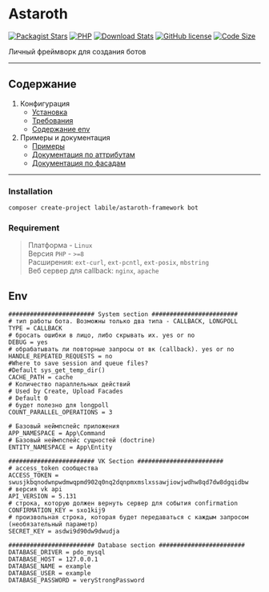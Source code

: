 # Astaroth

[![Packagist Stars](https://img.shields.io/packagist/stars/labile/astaroth-core)](https://packagist.org/packages/labile/astaroth-core/stats)
[![PHP](https://img.shields.io/packagist/php-v/labile/astaroth-core)](https://github.com/labi-le/astaroth-core)
[![Download Stats](https://img.shields.io/packagist/dt/labile/astaroth-core)](https://packagist.org/packages/labile/astaroth-core/stats)
[![GitHub license](https://img.shields.io/badge/license-MIT-green.svg)](https://github.com/labi-le/astaroth-core/blob/main/LICENSE)
[![Code Size](https://img.shields.io/github/languages/code-size/labi-le/astaroth-core)](https://github.com/labi-le/astaroth-core)

Личный фреймворк для создания ботов

___

## Содержание

1. Конфигурация
    + [Установка](#Installation)
    + [Требования](#Requirement)
    + [Содержание env](#Env)
2. Примеры и документация
    + [Примеры](App/Command/Example)
    + [Документация по аттрибутам](doc/attribute.md)
    + [Документация по фасадам](doc/facade.md)

___

### Installation

```
composer create-project labile/astaroth-framework bot
```

### Requirement

> Платформа - `Linux`\
> Версия `PHP` - `>=8`\
> Расширения: `ext-curl`, `ext-pcntl`, `ext-posix`, `mbstring`\
> Веб сервер для callback: `nginx`, `apache`

## Env

```dotenv
######################## System section ########################
# тип работы бота. Возможны только два типа - CALLBACK, LONGPOLL
TYPE = CALLBACK
# бросать ошибки в лицо, либо скрывать их. yes or no
DEBUG = yes
# обрабатывать ли повторные запросы от вк (callback). yes or no
HANDLE_REPEATED_REQUESTS = no
#Where to save session and queue files?
#Default sys_get_temp_dir()
CACHE_PATH = cache
# Количество параллельных действий
# Used by Create, Upload Facades
# Default 0
# будет полезно для longpoll
COUNT_PARALLEL_OPERATIONS = 3

# Базовый неймпспейс приложения
APP_NAMESPACE = App\Command
# Базовый неймпспейс сущностей (doctrine)
ENTITY_NAMESPACE = App\Entity

######################## VK Section ########################
# access_token сообщества
ACCESS_TOKEN = swusjkbqnodwnpwdmwqpmd902q0nq2dqnpmxmslxssawjiowjwdhw8qd7dw8dgqidbw
# версия vk api
API_VERSION = 5.131
# строка, которую должен вернуть сервер для события confirmation
CONFIRMATION_KEY = sxo1kij9
# произвольная строка, которая будет передаваться с каждым запросом (необязательный параметр)
SECRET_KEY = asdwi9d90dw9dwudja

######################## Database section ########################
DATABASE_DRIVER = pdo_mysql
DATABASE_HOST = 127.0.0.1
DATABASE_NAME = example
DATABASE_USER = example
DATABASE_PASSWORD = veryStrongPassword
```
